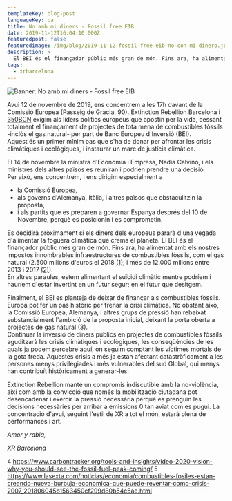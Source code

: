 ```yaml
---
templateKey: blog-post
languageKey: ca
title: No amb mi diners - Fossil free EIB
date: 2019-11-12T16:04:10.000Z
featuredpost: false
featuredimage: /img/blog/2019-11-12-fossil-free-eib-no-con-mi-dinero.jpg
description: >
  El BEI és el finançador públic més gran de món. Fins ara, ha alimentat amb els nostres impostos infraestructures de combustibles fòssils. Avui ens concentrem a les 17h davant de la Comissió Europea demanant de cessar totalment el finançament de projectes de tota mena de combustibles fòssils.
tags:
  - xrbarcelona
---
```


![Banner: No amb mi diners - Fossil free EIB](/img/blog/2019-11-12-fossil-free-eib-no-con-mi-dinero.jpg) 

Avui 12 de novembre de 2019, ens concentrem a les 17h davant de la Comissió Europea (Passeig de Gràcia, 90). Extinction Rebellion Barcelona i [350BCN](https://world.350.org/350bcn/) exigim als líders polítics europeus que apostin per la vida, cessant totalment el finançament de projectes de tota mena de combustibles fòssils -inclòs el gas natural- per part de Banc Europeu d'Inversió (BEI).  
Aquest és un primer mínim pas que s'ha de donar per afrontar les crisis climàtiques i ecològiques, i instaurar un marc de justícia climàtica.

El 14 de novembre la ministra d'Economia i Empresa, Nadia Calviño, i els ministres dels altres països es reuniran i podrien prendre una decisió.  
Per això, ens concentrem, i ens dirigim especialment a
- la Comissió Europea,
- als governs d'Alemanya, Itàlia, i altres països que obstaculitzin la
proposta,
- i als partits que es preparen a governar Espanya després del 10 de
Novembre, perquè es posicionin i es comprometin.

Es decidirà pròximament si els diners dels europeus pararà d'una vegada d'alimentar la foguera climàtica que crema el planeta. El BEI és el finançador públic més gran de món. Fins ara, ha alimentat amb els nostres impostos innombrables infraestructures de combustibles fòssils, com el gas natural (2.500 milions d'euros el 2018 [(1)](https://www.climatica.lamarea.com/el-banco-europeo-de-inversiones-planea-no-financiar-mas-proyectos-de-combustibles-fosiles-en-2020/); i més de 12.000 milions entre 2013 i 2017 [(2)](http://fossilfree-eib.eu/about/the-eu-bank-we-want/phasing-out-fossil-fuels/)).  
En altres paraules, estem alimentant el suïcidi climàtic mentre podríem i hauríem d'estar invertint en un futur segur; en el futur que desitgem.

Finalment, el BEI es planteja de deixar de finançar als combustibles fòssils. Europa pot fer un pas històric per frenar la crisi climàtica.
No obstant això, la Comissió Europea, Alemanya, i altres grups de pressió han rebaixat substancialment l'ambició de la proposta inicial, deixant la porta oberta a projectes de gas natural [(3)](https://uk.reuters.com/article/us-europe-eib-fossilfuels/european-investment-bank-postpones-decision-on-fossil-fuel-lending-idUKKBN1WU1PI).  
Continuar la inversió de diners públics en projectes de combustibles fòssils aguditzarà les crisis climàtiques i ecològiques, les conseqüències de les quals ja podem percebre aquí, on seguim comptant les víctimes mortals de la gota freda. Aquestes crisis a més ja estan afectant catastròficament a les persones menys privilegiades i més vulnerables del sud Global, qui menys han contribuït històricament a generar-les.

Extinction Rebellion manté un compromís indiscutible amb la no-violència, així com amb la convicció que només la mobilització ciutadana pot desencadenar i exercir la pressió necessària perquè es prenguin les decisions necessàries per arribar a emissions 0 tan aviat com es pugui. La concentració d'avui, seguint l'estil de XR a tot el món, estarà plena de performances i art.

*Amor y rabia,* 

*XR Barcelona*




4 https://www.carbontracker.org/tools-and-insights/video-2020-vision-why-you-should-see-the-fossil-fuel-peak-coming/
5 https://www.lasexta.com/noticias/economia/combustibles-fosiles-estan-creando-nueva-burbuja-economica-que-puede-reventar-como-crisis-2007_201806045b1563450cf299d80b54c5ae.html